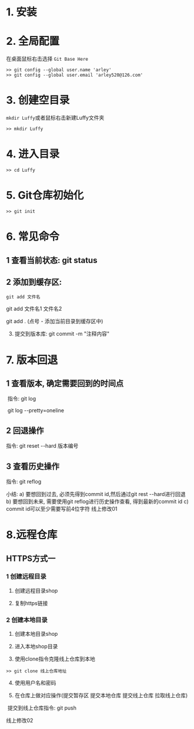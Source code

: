 # 1. 安装

# 2. 全局配置

   在桌面鼠标右击选择 `Git Base Here`

   ```
   >> git config --global user.name 'arley'
   >> git config --global user.email 'arley520@126.com'
   ```

# 3. 创建空目录

   `mkdir Luffy`或者鼠标右击新建Luffy文件夹

   ```
   >> mkdir Luffy
   ```

# 4. 进入目录

   ```
   >> cd Luffy
   ```

# 5. Git仓库初始化

   ```
   >> git init
   ```

# 6. 常见命令

## 1 查看当前状态: git status

## 2 添加到缓存区:

    git add 文件名

   git add 文件名1 文件名2

   git add .  (点号 - 添加当前目录到缓存区中)

   3) 提交到版本库: git commit -m "注释内容"

# 7. 版本回退

## 1 查看版本, 确定需要回到的时间点

​	指令: git log

​			  git log --pretty=oneline

## 2 回退操作

指令: git reset --hard 版本编号

## 3 查看历史操作

指令: git reflog

   小结: 
   a) 要想回到过去, 必须先得到commit id,然后通过git rest --hard进行回退
   b) 要想回到未来, 需要使用git reflog进行历史操作查看, 得到最新的commit id
   c) commit id可以至少需要写前4位字符
线上修改01


# 8.远程仓库

## HTTPS方式一

### 1 创建远程目录 

   1) 创建远程目录shop

   2) 复制https链接

### 2 创建本地目录 

   1) 创建本地目录shop

   2) 进入本地shop目录

   3) 使用clone指令克隆线上仓库到本地

 ```
>> git clone 线上仓库地址
 ```

   4) 使用用户名和密码

  5) 在仓库上做对应操作(提交暂存区  提交本地仓库  提交线上仓库  拉取线上仓库)

​		提交到线上仓库指令:  git push




线上修改02




​      
